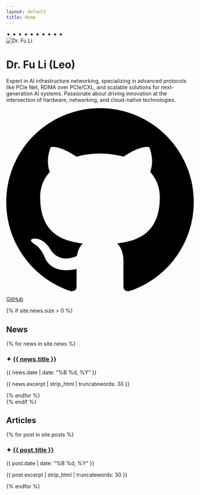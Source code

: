 ```yaml
---
layout: default
title: Home
---
```


<div class="stars-container">
    <span class="star">✦</span>
    <span class="star">✦</span>
    <span class="star">✦</span>
    <span class="star">✦</span>
    <span class="star">✦</span>
    <span class="star">✦</span>
    <span class="star">✦</span>
    <span class="star">✦</span>
    <span class="star">✦</span>
    <span class="star">✦</span>
</div>

<div class="profile-container">
    <div class="profile-card">
        <div class="profile-image">
            <img src="{{ '/assets/leopic-round.png' | relative_url }}" alt="Dr. Fu Li">
        </div>
        <div class="profile-content">
            <h1>Dr. Fu Li <span class="nickname">(Leo)</span></h1>
            <p class="bio-text">Expert in AI infrastructure networking, specializing in advanced protocols like PCIe Net, RDMA over PCIe/CXL, and scalable solutions for next-generation AI systems. Passionate about driving innovation at the intersection of hardware, networking, and cloud-native technologies.</p>
            <div class="social-links">
                <a href="https://github.com/leoustc" target="_blank" class="social-link">
                    <svg class="github-icon" viewBox="0 0 24 24"><path d="M12 0c-6.626 0-12 5.373-12 12 0 5.302 3.438 9.8 8.207 11.387.599.111.793-.261.793-.577v-2.234c-3.338.726-4.033-1.416-4.033-1.416-.546-1.387-1.333-1.756-1.333-1.756-1.089-.745.083-.729.083-.729 1.205.084 1.839 1.237 1.839 1.237 1.07 1.834 2.807 1.304 3.492.997.107-.775.418-1.305.762-1.604-2.665-.305-5.467-1.334-5.467-5.931 0-1.311.469-2.381 1.236-3.221-.124-.303-.535-1.524.117-3.176 0 0 1.008-.322 3.301 1.23.957-.266 1.983-.399 3.003-.404 1.02.005 2.047.138 3.006.404 2.291-1.552 3.297-1.23 3.297-1.23.653 1.653.242 2.874.118 3.176.77.84 1.235 1.911 1.235 3.221 0 4.609-2.807 5.624-5.479 5.921.43.372.823 1.102.823 2.222v3.293c0 .319.192.694.801.576 4.765-1.589 8.199-6.086 8.199-11.386 0-6.627-5.373-12-12-12z"/></svg>
                    GitHub
                </a>
            </div>
        </div>
    </div>
</div>

{% if site.news.size > 0 %}
<div class="articles-section">
    <h2 class="section-title">News</h2>
    <div class="posts-list">
        {% for news in site.news %}
        <article class="post-item left-align">
            <h3 class="post-title">
                <span class="post-star">✦</span>
                <a href="{{ news.url | relative_url }}">{{ news.title }}</a>
            </h3>
            <div class="post-meta">{{ news.date | date: "%B %d, %Y" }}</div>
            <p class="post-excerpt">{{ news.excerpt | strip_html | truncatewords: 30 }}</p>
        </article>
        {% endfor %}
    </div>
</div>
{% endif %}

<div class="articles-section">
    <h2 class="section-title">Articles</h2>
    <div class="posts-list">
        {% for post in site.posts %}
        <article class="post-item left-align">
            <h3 class="post-title">
                <span class="post-star">✦</span>
                <a href="{{ post.url | relative_url }}">{{ post.title }}</a>
            </h3>
            <div class="post-meta">{{ post.date | date: "%B %d, %Y" }}</div>
            <p class="post-excerpt">{{ post.excerpt | strip_html | truncatewords: 30 }}</p>
        </article>
        {% endfor %}
    </div>
</div>
